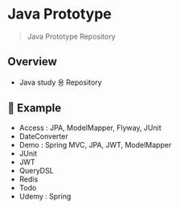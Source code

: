 # Java Prototype

> Java Prototype Repository

## Overview

- Java study 용 Repository

## :rocket: Example

- Access : JPA, ModelMapper, Flyway, JUnit
- DateConverter
- Demo : Spring MVC, JPA, JWT, ModelMapper
- JUnit
- JWT
- QueryDSL
- Redis
- Todo
- Udemy : Spring
